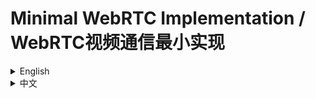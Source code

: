 # Minimal WebRTC Implementation / WebRTC视频通信最小实现

<details>
<summary>English</summary>

This project is a minimal implementation of WebRTC video communication based on Socket.IO, WebRTC, and Next.js.

## Features

- Real-time video calling
- Room-based communication
- Peer-to-peer connections using WebRTC
- Signaling via Socket.IO

## Tech Stack

- Next.js
- Socket.IO
- WebRTC API

## Quick Start

1. Install dependencies:

```bash
npm install
```

2. Run the development server:

```bash
npm run dev
```

3. Open `http://localhost:3000` in your browser

## Core Processes

The WebRTC communication process primarily consists of the following stages:

1. Joining a room
2. Media negotiation
3. ICE candidate exchange
4. Establishing peer-to-peer connection

### Sequence Diagram

```mermaid
sequenceDiagram
    participant Client1
    participant Server
    participant Client2

    Client1->>Server: Join room
    Server->>Client1: Confirm join
    Client2->>Server: Join room
    Server->>Client2: Confirm join
    Server->>Client1: Notify new user joined

    Client1->>Client1: Create RTCPeerConnection
    Client1->>Client1: Get local media stream
    Client1->>Client1: Add media tracks to RTCPeerConnection
    Client1->>Client1: Create Offer
    Client1->>Server: Send Offer
    Server->>Client2: Forward Offer

    Client2->>Client2: Create RTCPeerConnection
    Client2->>Client2: Set remote description (Offer)
    Client2->>Client2: Get local media stream
    Client2->>Client2: Add media tracks to RTCPeerConnection
    Client2->>Client2: Create Answer
    Client2->>Server: Send Answer
    Server->>Client1: Forward Answer

    Client1->>Client1: Set remote description (Answer)

    Client1->>Server: Send ICE candidates
    Server->>Client2: Forward ICE candidates
    Client2->>Server: Send ICE candidates
    Server->>Client1: Forward ICE candidates

    Client1-->>Client2: Establish peer-to-peer connection
```

## Contributing

Issues and pull requests are welcome.

## License

[MIT](https://choosealicense.com/licenses/mit/)

</details>

<details>
<summary>中文</summary>

这个项目是基于Socket.IO、WebRTC和Next.js的WebRTC视频通信最小实现。

## 功能特点

- 实时视频通话
- 基于房间的通信
- 使用WebRTC进行点对点连接
- 使用Socket.IO进行信令

## 技术栈

- Next.js
- Socket.IO
- WebRTC API

## 快速开始

1. 安装依赖:

```bash
npm install
```

2. 运行开发服务器:

```bash
npm run dev
```

3. 在浏览器中打开 `http://localhost:3000`

## 核心过程

WebRTC通信过程主要包括以下几个阶段:

1. 进入房间
2. 媒体协商
3. ICE候选交换
4. 建立点对点连接

### 时序图

```mermaid
sequenceDiagram
    participant Client1
    participant Server
    participant Client2

    Client1->>Server: 加入房间
    Server->>Client1: 确认加入
    Client2->>Server: 加入房间
    Server->>Client2: 确认加入
    Server->>Client1: 新用户加入通知

    Client1->>Client1: 创建RTCPeerConnection
    Client1->>Client1: 获取本地媒体流
    Client1->>Client1: 添加媒体轨道到RTCPeerConnection
    Client1->>Client1: 创建Offer
    Client1->>Server: 发送Offer
    Server->>Client2: 转发Offer

    Client2->>Client2: 创建RTCPeerConnection
    Client2->>Client2: 设置远程描述(Offer)
    Client2->>Client2: 获取本地媒体流
    Client2->>Client2: 添加媒体轨道到RTCPeerConnection
    Client2->>Client2: 创建Answer
    Client2->>Server: 发送Answer
    Server->>Client1: 转发Answer

    Client1->>Client1: 设置远程描述(Answer)

    Client1->>Server: 发送ICE候选
    Server->>Client2: 转发ICE候选
    Client2->>Server: 发送ICE候选
    Server->>Client1: 转发ICE候选

    Client1-->>Client2: 建立点对点连接
```

## 贡献

欢迎提交问题和拉取请求。

## 许可证

[MIT](https://choosealicense.com/licenses/mit/)

</details>

